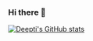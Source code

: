 ### Hi there 👋

<!--
**deepti-tri/deepti-tri** is a ✨ _special_ ✨ repository because its `README.md` (this file) appears on your GitHub profile.

Here are some ideas to get you started:

- 🔭 I’m currently working on ...
- 🌱 I’m currently learning ...
- 👯 I’m looking to collaborate on ...
- 🤔 I’m looking for help with ...
- 💬 Ask me about ...
- 📫 How to reach me: ...
- 😄 Pronouns: ...
- ⚡ Fun fact: ...
-->
[![Deepti's GitHub stats](https://github-readme-stats.vercel.app/api?username=deepti-tri)](https://github.com/deepti-tri/github-readme-stats)
